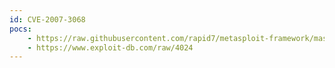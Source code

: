 ```yaml
---
id: CVE-2007-3068
pocs:
    - https://raw.githubusercontent.com/rapid7/metasploit-framework/master/modules/exploits/windows/fileformat/dvdx_plf_bof.rb
    - https://www.exploit-db.com/raw/4024
---
```

